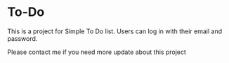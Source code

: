 # To-Do
This is a project for Simple To Do list. Users can log in with their email and password.

Please contact me if you need more update about this project
